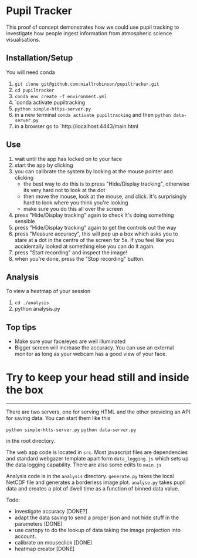 # Pupil Tracker

This proof of concept demonstrates how we could use pupil tracking to investigate how people ingest information from atmospheric science visualisations.

## Installation/Setup
You will need conda

1. `git clone git@github.com:niallrobinson/pupiltracker.git`
1. `cd pupiltracker`
1. `conda env create -f environment.yml`
1. `conda activate pupiltracking
1. `python simple-https-server.py`
1. in a new terminal `conda activate pupiltracking` and then `python data-server.py`
1. in a browser go to `http://localhost:4443/main.html

## Use
1. wait until the app has locked on to your face
1. start the app by clicking
1. you can calibrate the system by looking at the mouse pointer and clicking
    * the best way to do this is to press "Hide/Display tracking", otherwise its very hard not to look at the dot
    * then move the mouse, look at the mouse, and click. It's surprisingly hard to look where you think you're looking
    * make sure you do this all over the screen
1. press "Hide/Display tracking" again to check it's doing something sensible
1. press "Hide/Display tracking" again to get the controls out the way
1. press "Measure accuracy", this will pop up a box which asks you to stare at a dot in the centre of the screen for 5s. If you feel like you accidentally looked at something else you can do it again.
1. press "Start recording" and inspect the image!
1. when you're done, press the "Stop recording" button.

## Analysis
To view a heatmap of your session
1. `cd ./analysis`
1. python analysis.py

## Top tips
* Make sure your face/eyes are well illuminated
* Bigger screen will increase the accuracy. You can use an external monitor as long as your webcam has a good view of your face.
# Try to keep your head still and inside the box

---

There are two servers, one for serving HTML and the other providing an API for saving data. You can start them like this

`python simple-htts-server.py`
`python data-server.py`

in the root directory.

The web app code is located in `src`. Most javascript files are dependencies and standard webgazer template apart form `data_logging.js` which sets up the data logging capability. There are also some edits to `main.js`

Analysis code is in the `analysis` directory. `generate.py` takes the local NetCDF file and generates a borderless image plot. `analyse.py` takes pupil data and creates a plot of dwell time as a function of binned data value.

Todo:
* investigate accuracy [DONE?]
* adapt the data saving to send a proper json and not hide stuff in the parameters [DONE]
* use cartopy to do the lookup of data taking the image projection into account.
* calibrate on mouseclick [DONE]
* heatmap creator [DONE]